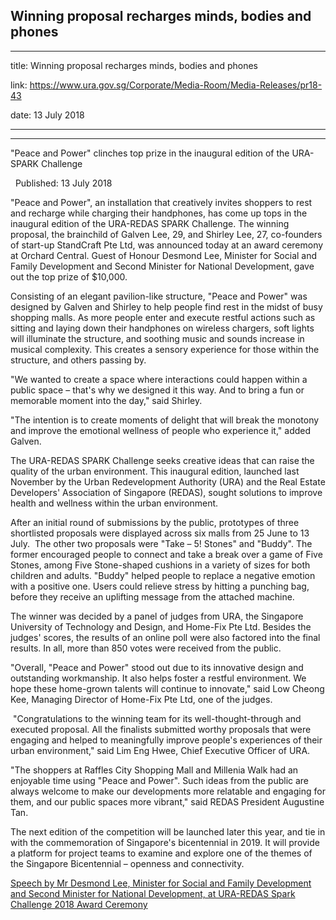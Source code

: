 ## Winning proposal recharges minds, bodies and phones
---
title: Winning proposal recharges minds, bodies and phones

link: https://www.ura.gov.sg/Corporate/Media-Room/Media-Releases/pr18-43

date: 13 July 2018

---

---------------------------------------------------

"Peace and Power" clinches top prize in the inaugural edition of the URA-SPARK Challenge

  Published: 13 July 2018

"Peace and Power", an installation that creatively invites shoppers to rest and recharge while charging their handphones, has come up tops in the inaugural edition of the URA-REDAS SPARK Challenge. The winning proposal, the brainchild of Galven Lee, 29, and Shirley Lee, 27, co-founders of start-up StandCraft Pte Ltd, was announced today at an award ceremony at Orchard Central. Guest of Honour Desmond Lee, Minister for Social and Family Development and Second Minister for National Development, gave out the top prize of $10,000.   
  
Consisting of an elegant pavilion-like structure, "Peace and Power" was designed by Galven and Shirley to help people find rest in the midst of busy shopping malls. As more people enter and execute restful actions such as sitting and laying down their handphones on wireless chargers, soft lights will illuminate the structure, and soothing music and sounds increase in musical complexity. This creates a sensory experience for those within the structure, and others passing by.   
  
"We wanted to create a space where interactions could happen within a public space – that's why we designed it this way. And to bring a fun or memorable moment into the day," said Shirley.   
  
"The intention is to create moments of delight that will break the monotony and improve the emotional wellness of people who experience it," added Galven.   
  
The URA-REDAS SPARK Challenge seeks creative ideas that can raise the quality of the urban environment. This inaugural edition, launched last November by the Urban Redevelopment Authority (URA) and the Real Estate Developers' Association of Singapore (REDAS), sought solutions to improve health and wellness within the urban environment.   
  
After an initial round of submissions by the public, prototypes of three shortlisted proposals were displayed across six malls from 25 June to 13 July.  The other two proposals were "Take – 5! Stones" and "Buddy". The former encouraged people to connect and take a break over a game of Five Stones, among Five Stone-shaped cushions in a variety of sizes for both children and adults. "Buddy" helped people to replace a negative emotion with a positive one. Users could relieve stress by hitting a punching bag, before they receive an uplifting message from the attached machine.    
  
The winner was decided by a panel of judges from URA, the Singapore University of Technology and Design, and Home-Fix Pte Ltd. Besides the judges' scores, the results of an online poll were also factored into the final results. In all, more than 850 votes were received from the public.   
  
"Overall, "Peace and Power" stood out due to its innovative design and outstanding workmanship. It also helps foster a restful environment. We hope these home-grown talents will continue to innovate," said Low Cheong Kee, Managing Director of Home-Fix Pte Ltd, one of the judges.   
  
 "Congratulations to the winning team for its well-thought-through and executed proposal. All the finalists submitted worthy proposals that were engaging and helped to meaningfully improve people's experiences of their urban environment," said Lim Eng Hwee, Chief Executive Officer of URA.   
  
"The shoppers at Raffles City Shopping Mall and Millenia Walk had an enjoyable time using "Peace and Power". Such ideas from the public are always welcome to make our developments more relatable and engaging for them, and our public spaces more vibrant," said REDAS President Augustine Tan.   
  
The next edition of the competition will be launched later this year, and tie in with the commemoration of Singapore's bicentennial in 2019. It will provide a platform for project teams to examine and explore one of the themes of the Singapore Bicentennial – openness and connectivity.



[Speech by Mr Desmond Lee, Minister for Social and Family Development and Second Minister for National Development, at URA-REDAS Spark Challenge 2018 Award Ceremony](https://www.ura.gov.sg/Corporate/Data/Newsroom/speeches/2018/jul/speech18-43)